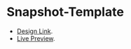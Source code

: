 # Snapshot-Template

-   [Design Link](https://templatemo.com/tm-493-snapshot).
-   [Live Preview](https://philopaterhany.github.io/Snapshot-Template/).
